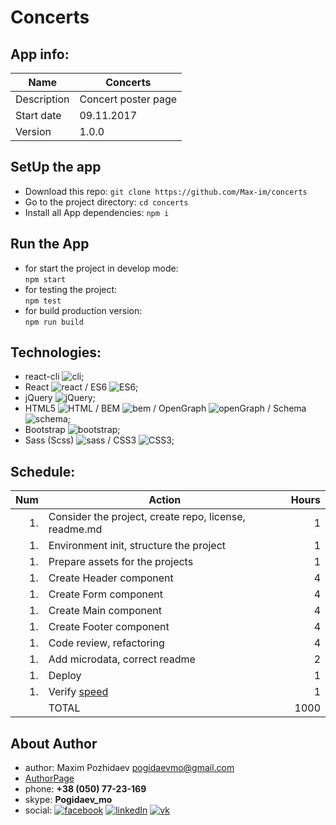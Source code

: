 # __Concerts__



## __App info:__
| Name        | Concerts |
| ----------------- | ----------------- |
| Description   | Concert poster page    |
| Start date    | 09.11.2017  |
| Version     | 1.0.0       |





## __SetUp the app__
 - Download this repo:
  `git clone https://github.com/Max-im/concerts`
 - Go to the project directory:
  `cd concerts`
 - Install all App dependencies:
  `npm i`
 




## __Run the App__
 - for start the project in develop mode:   
  `npm start`
 - for testing the project:         
  `npm test`
 - for build production version:      
  `npm run build`





## __Technologies:__
- react-cli ![cli][cliImg];
 - React ![react][reactImg] / ES6 ![ES6][ES6Img];
 - jQuery ![jQuery][jQueryImg];
 - HTML5 ![HTML][HTMLImg] / BEM ![bem][bemImg] / OpenGraph ![openGraph][openGraphImg] / Schema ![schema][schemaImg];
 - Bootstrap ![bootstrap][bootstrapImg];
 - Sass (Scss) ![sass][sassImg] / CSS3 ![CSS3][cssImg];




## __Schedule:__
| Num   | Action                                                    | Hours |
| ----: | --------------------------------------------------------  | ----: |
| 1.    | Consider the project, create repo, license, readme.md     | 1     |
| 1.    | Environment init, structure the project                   | 1     |
| 1.    | Prepare assets for the projects                           | 1     |
| 1.    | Create Header component                                   | 4     |
| 1.    | Create Form component                                     | 4     |
| 1.    | Create Main component                                     | 4     |
| 1.    | Create Footer component                                   | 4     |
| 1.    | Code review, refactoring                                  | 4     |
| 1.    | Add microdata, correct readme                             | 2     |
| 1.    | Deploy                                                    | 1     |
| 1.    | Verify [speed]                                            | 1     |
|       | TOTAL                                                     | 1000  |




## __About Author__
 - author:  Maxim Pozhidaev <pogidaevmo@gmail.com>
 - [AuthorPage]
 - phone: __+38 (050) 77-23-169__
 - skype: __Pogidaev_mo__
 - social: [![facebook][fbImg]][myFb] [![linkedIn][inImg]][myIn] [![vk][vkImg]][myVk]




[speed]:https://developers.google.com/speed/pagespeed/insights

[herro]: https://example
[page]: https://example


[AuthorPage]: https://max-im.github.io/
[Portfolio]: https://max-im.github.io/portfolio/


[myFB]: https://facebook.com/max.pozhidaev.7
[myIn]: https://www.linkedin.com/in/maxim-pozhidaev-16726811a
[myVk]: https://m.vk.com/id8889814


[fbImg]: https://github.com/Max-im/webpack-start-tmpl/blob/master/icons/facebook.png?raw=true
[inImg]: https://github.com/Max-im/webpack-start-tmpl/blob/master/icons/linkedin.png?raw=true
[vkImg]: https://github.com/Max-im/webpack-start-tmpl/blob/master/icons/vk.png?raw=true


[cliImg]: https://github.com/Max-im/webpack-start-tmpl/blob/master/icons/cli.png?raw=true
[webpackImg]: https://github.com/Max-im/webpack-start-tmpl/blob/master/icons/webpack.png?raw=true
[gulpImg]: https://github.com/Max-im/webpack-start-tmpl/blob/master/icons/gulp.png?raw=true


[angularImg]: https://github.com/Max-im/webpack-start-tmpl/blob/master/icons/angular.png?raw=true
[reactImg]: https://github.com/Max-im/webpack-start-tmpl/blob/master/icons/react.png?raw=true
[reduxImg]: https://github.com/Max-im/webpack-start-tmpl/blob/master/icons/redux.png?raw=true
[vueImg]: https://github.com/Max-im/webpack-start-tmpl/blob/master/icons/vue.png?raw=true
[ES6Img]: https://github.com/Max-im/webpack-start-tmpl/blob/master/icons/js.png?raw=true


[jQueryImg]: https://github.com/Max-im/webpack-start-tmpl/blob/master/icons/jquery.png?raw=true
[rxImg]: https://github.com/Max-im/webpack-start-tmpl/blob/master/icons/rxjs.png?raw=true
[lodashImg]: https://github.com/Max-im/webpack-start-tmpl/blob/master/icons/lodash.png?raw=true
[momentImg]: https://github.com/Max-im/webpack-start-tmpl/blob/master/icons/moment.png?raw=true


[mustacheImg]: https://github.com/Max-im/webpack-start-tmpl/blob/master/icons/mustache.png?raw=true
[handlebarsImg]: https://github.com/Max-im/webpack-start-tmpl/blob/master/icons/handlebars.png?raw=true



[HTMLImg]: https://github.com/Max-im/webpack-start-tmpl/blob/master/icons/html.png?raw=true
[bemImg]: https://github.com/Max-im/webpack-start-tmpl/blob/master/icons/bem.png?raw=true
[openGraphImg]: https://github.com/Max-im/webpack-start-tmpl/blob/master/icons/openGraph.png?raw=true
[schemaImg]: https://github.com/Max-im/webpack-start-tmpl/blob/master/icons/schema.png?raw=true


[bootstrapImg]: https://github.com/Max-im/webpack-start-tmpl/blob/master/icons/bootstrap.png?raw=true
[foundationImg]: https://github.com/Max-im/webpack-start-tmpl/blob/master/icons/foundation.png?raw=true
[materialiseImg]: https://github.com/Max-im/webpack-start-tmpl/blob/master/icons/materialize.png?raw=true


[stylusImg]: https://github.com/Max-im/webpack-start-tmpl/blob/master/icons/stylus.png?raw=true
[sassImg]: https://github.com/Max-im/webpack-start-tmpl/blob/master/icons/sass.png?raw=true
[cssImg]: https://github.com/Max-im/webpack-start-tmpl/blob/master/icons/css.png?raw=true


[canvasImg]: https://github.com/Max-im/webpack-start-tmpl/blob/master/icons/canvas.png?raw=true
[d3Img]: https://github.com/Max-im/webpack-start-tmpl/blob/master/icons/d3.png?raw=true


[nodeImg]: https://github.com/Max-im/webpack-start-tmpl/blob/master/icons/node.png?raw=true
[PHPImg]: https://github.com/Max-im/webpack-start-tmpl/blob/master/icons/php.png?raw=true
[BaaSImg]: https://github.com/Max-im/webpack-start-tmpl/blob/master/icons/baas.png?raw=true


[mongoDBImg]: https://github.com/Max-im/webpack-start-tmpl/blob/master/icons/mongoDB.png?raw=true
[SQLImg]: https://github.com/Max-im/webpack-start-tmpl/blob/master/icons/sql.png?raw=true



[karmaImg]: https://github.com/Max-im/webpack-start-tmpl/blob/master/icons/karma.png?raw=true
[mochaImg]: https://github.com/Max-im/webpack-start-tmpl/blob/master/icons/mocha.png?raw=true
[jasmineImg]: https://github.com/Max-im/webpack-start-tmpl/blob/master/icons/jasmine.png?raw=true
[phantomImg]: https://github.com/Max-im/webpack-start-tmpl/blob/master/icons/phantom.png?raw=true
